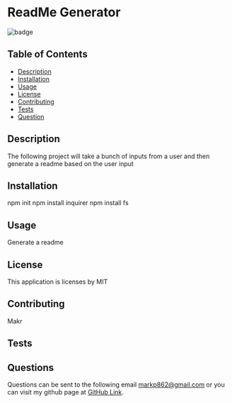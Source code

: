 # ReadMe Generator
![badge](https://img.shields.io/badge/License-MIT)

## Table of Contents 
* [Description](#description)
* [Installation](#installation)
* [Usage](#usage)
* [License](#license)
* [Contributing](#contributing)
* [Tests](#tests)
* [Question](#questions)

## Description
The following project will take a bunch of inputs from a user and then generate a readme based on the user input 
## Installation
npm init npm install inquirer npm install fs
## Usage 
Generate a readme 
## License
This application is licenses by MIT
## Contributing
Makr
## Tests
## Questions
Questions can be sent to the following email markp862@gmail.com or you can visit my github page at [GitHub Link](#https://github.com/mpasricha1).

